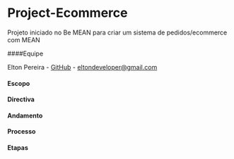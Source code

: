 # Project-Ecommerce
Projeto iniciado no Be MEAN para criar um sistema de pedidos/ecommerce com MEAN

####Equipe

Elton Pereira - [GitHub](https://github.com/eltondev) - eltondeveloper@gmail.com

#### Escopo

#### Directiva

#### Andamento

#### Processo

#### Etapas
